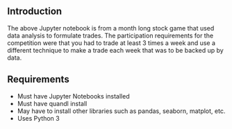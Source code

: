 ## Introduction
The above Jupyter notebook is from a month long stock game that used data analysis to formulate trades. The participation requirements for the competition were that you had to trade at least 3 times a week and use a different technique to make a trade each week that was to be backed up by data. 

## Requirements
* Must have Jupyter Notebooks installed
* Must have quandl install
* May have to install other libraries such as pandas, seaborn, matplot, etc.
* Uses Python 3

